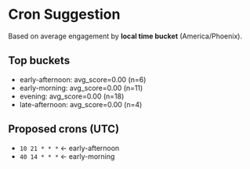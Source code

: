 # Cron Suggestion
Based on average engagement by **local time bucket** (America/Phoenix).

## Top buckets
- early-afternoon: avg_score=0.00 (n=6)
- early-morning: avg_score=0.00 (n=11)
- evening: avg_score=0.00 (n=18)
- late-afternoon: avg_score=0.00 (n=4)

## Proposed crons (UTC)
- `10 21 * * *`  ← early-afternoon
- `40 14 * * *`  ← early-morning